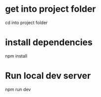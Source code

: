 # get into project folder

cd into project folder

# install dependencies

 npm install

# Run local dev server

npm run dev


